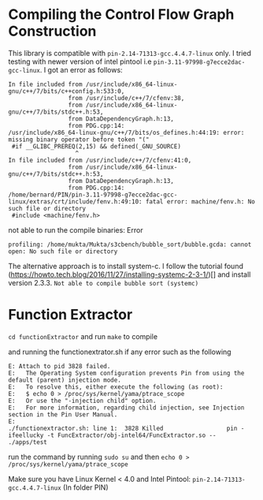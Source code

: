 # Compiling the Control Flow Graph Construction 

This library is compatible with `pin-2.14-71313-gcc.4.4.7-linux` only. I tried testing with newer version of intel pintool i.e `pin-3.11-97998-g7ecce2dac-gcc-linux`. I got an error as follows: 

```
In file included from /usr/include/x86_64-linux-gnu/c++/7/bits/c++config.h:533:0,
                 from /usr/include/c++/7/cfenv:38,
                 from /usr/include/x86_64-linux-gnu/c++/7/bits/stdc++.h:53,
                 from DataDependencyGraph.h:13,
                 from PDG.cpp:14:
/usr/include/x86_64-linux-gnu/c++/7/bits/os_defines.h:44:19: error: missing binary operator before token "("
 #if __GLIBC_PREREQ(2,15) && defined(_GNU_SOURCE)
                   ^
In file included from /usr/include/c++/7/cfenv:41:0,
                 from /usr/include/x86_64-linux-gnu/c++/7/bits/stdc++.h:53,
                 from DataDependencyGraph.h:13,
                 from PDG.cpp:14:
/home/bernard/PIN/pin-3.11-97998-g7ecce2dac-gcc-linux/extras/crt/include/fenv.h:49:10: fatal error: machine/fenv.h: No such file or directory
 #include <machine/fenv.h>
```

not able to run the compile binaries: 
Error 
```
profiling: /home/mukta/Mukta/s3cbench/bubble_sort/bubble.gcda: cannot open: No such file or directory
```

The alternative approach is to install system-c. I follow the tutorial found (https://howto.tech.blog/2016/11/27/installing-systemc-2-3-1/)[] and install version 2.3.3. 
`Not able to compile bubble sort (systemc)`

# Function Extractor
`cd functionExtractor` and run `make` to compile

and running the functionextrator.sh if any error such as the following

```
E: Attach to pid 3828 failed. 
E:   The Operating System configuration prevents Pin from using the default (parent) injection mode.
E:   To resolve this, either execute the following (as root):
E:   $ echo 0 > /proc/sys/kernel/yama/ptrace_scope
E:   Or use the "-injection child" option.
E:   For more information, regarding child injection, see Injection section in the Pin User Manual.
E: 
./functionextractor.sh: line 1:  3828 Killed                  pin -ifeellucky -t FuncExtractor/obj-intel64/FuncExtractor.so -- ./apps/test
```
run the command by running `sudo su` and then `echo 0 > /proc/sys/kernel/yama/ptrace_scope`

Make sure you have Linux Kernel < 4.0 and Intel Pintool: `pin-2.14-71313-gcc.4.4.7-linux` (In folder PIN)












